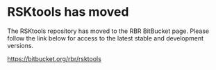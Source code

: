 # RSKtools has moved

The RSKtools repository has moved to the RBR BitBucket page. Please follow the link below for access to the latest stable and development versions.

https://bitbucket.org/rbr/rsktools
